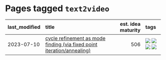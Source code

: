 # Pages tagged `text2video`

|last_modified|title|est. idea maturity|tags
|:---|:---|---:|:---|
|2023-07-10|[cycle refinement as mode finding (via fixed point iteration/annealing)](../cycle_refinement_as_modefinding.md)|506|[![](https://img.shields.io/badge/tag-experimental-b08442)](../tags/experimental.md) [![](https://img.shields.io/badge/tag-publication-cc5ed7)](../tags/publication.md) [![](https://img.shields.io/badge/tag-text2image-aec580)](../tags/text2image.md) [![](https://img.shields.io/badge/tag-text2video-6a3ba8)](../tags/text2video.md)|
